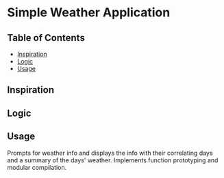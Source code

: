 # Simple Weather Application
## Table of Contents
* [Inspiration](#inspiration)
* [Logic](#logic)
* [Usage](#usage)

## Inspiration


## Logic


## Usage
Prompts for weather info and displays the info with their correlating days and a summary of the days' weather. Implements function prototyping and modular compilation.
